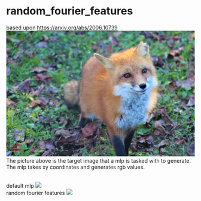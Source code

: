 # random_fourier_features

based upon https://arxiv.org/abs/2006.10739
<br/>
![](fox.jpg)
The picture above is the target image that a mlp is tasked with to generate. <br/>
The mlp takes xy coordinates and generates rgb values.

<br/> default mlp 
![](default.gif)
<br/> random fourier features
![](random_fourier_features.gif)
